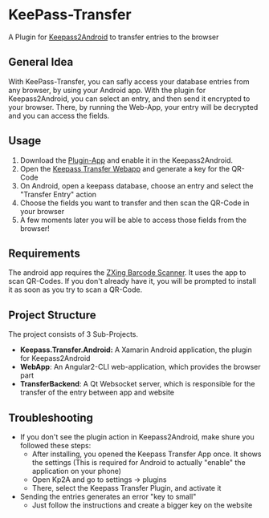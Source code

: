 # KeePass-Transfer
A Plugin for [Keepass2Android](https://play.google.com/store/apps/details?id=keepass2android.keepass2android) to transfer entries to the browser

## General Idea
With KeePass-Transfer, you can safly access your database entries from any browser, by using your Android app. With the plugin for Keepass2Android, you can select an entry, and then send it encrypted to your browser. There, by running the Web-App, your entry will be decrypted and you can access the fields.

## Usage
1. Download the [Plugin-App](https://github.com/Skycoder42/KeepassTransfer/releases) and enable it in the Keepass2Android.
2. Open the [Keepass Transfer Webapp](https://kpt.skycoder42.de/) and generate a key for the QR-Code
3. On Android, open a keepass database, choose an entry and select the "Transfer Entry" action
4. Choose the fields you want to transfer and then scan the QR-Code in your browser
5. A few moments later you will be able to access those fields from the browser!

## Requirements
The android app requires the [ZXing Barcode Scanner](https://play.google.com/store/apps/details?id=com.google.zxing.client.android). It uses the app to scan QR-Codes. If you don't already have it, you will be prompted to install it as soon as you try to scan a QR-Code.

## Project Structure
The project consists of 3 Sub-Projects.
- **Keepass.Transfer.Android:** A Xamarin Android application, the plugin for Keepass2Android
- **WebApp**: An Angular2-CLI web-application, which provides the browser part
- **TransferBackend**: A Qt Websocket server, which is responsible for the transfer of the entry between app and website

## Troubleshooting
- If you don't see the plugin action in Keepass2Android, make shure you followed these steps:
  - After installing, you opened the Keepass Transfer App once. It shows the settings (This is required for Android to actually "enable" the application on your phone)
  - Open Kp2A and go to settings -> plugins
  - There, select the Keepass Transfer Plugin, and activate it
- Sending the entries generates an error "key to small"
  - Just follow the instructions and create a bigger key on the website
